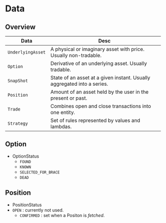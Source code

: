# Data

## Overview


| Data              | Desc                                                                    |
|-------------------|-------------------------------------------------------------------------|
| `UnderlyingAsset` | A physical or imaginary asset with price. Usually non-tradable.         |
| `Option`          | Derivative of an underlying asset. Usually tradable.                    |
| `SnapShot`        | State of an asset at a given instant. Usually aggregated into a series. |
| `Position`        | Amount of an asset held by the user in the present or past.             |
| `Trade`           | Combines open and close transactions into one entity.                   |
| `Strategy`        | Set of rules represented by values and lambdas.                         |

## Option

* OptionStatus
    * `FOUND`
    * `KNOWN`
    * `SELECTED_FOR_BRACE`
    * `DEAD`




## Position

* PositionStatus
* `OPEN` : currently not used.
    * `CONFIRMED` : set when a Positon is _fetched_.






